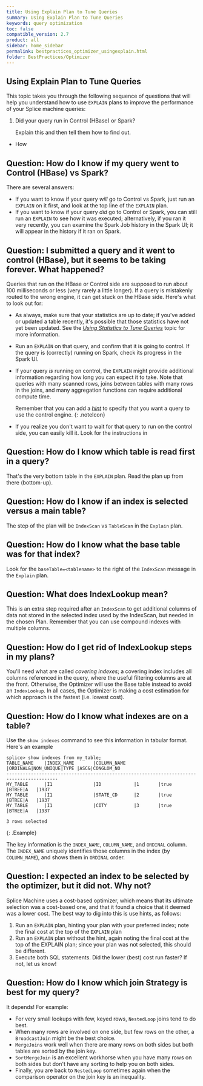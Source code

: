 ```yaml
---
title: Using Explain Plan to Tune Queries
summary: Using Explain Plan to Tune Queries
keywords: query optimization
toc: false
compatible_version: 2.7
product: all
sidebar: home_sidebar
permalink: bestpractices_optimizer_usingexplain.html
folder: BestPractices/Optimizer
---
```

<section>
<div class="TopicContent" data-swiftype-index="true" markdown="1">

# Using Explain Plan to Tune Queries

This topic takes you through the following sequence of questions that will help you understand how to use `EXPLAIN` plans to improve the performance of your Splice machine queries:


1. Did your query run in Control (HBase) or Spark?

   Explain this and then tell them how to find out.



* How


## Question:  How do I know if my query went to Control (HBase) vs Spark?

There are several answers:

* If you want to know if your query _will_ go to Control vs Spark, just run an `EXPLAIN` on it first, and look at the top line of the `EXPLAIN` plan.
* If you want to know if your query _did_ go to Control or Spark, you can still run an `EXPLAIN` to see how it was executed; alternatively, if you ran it very recently, you can examine the Spark Job history in the Spark UI; it will appear in the history if it ran on Spark.


## Question:  I submitted a query and it went to control (HBase), but it seems to be taking forever.  What happened?

Queries that run on the HBase or Control side are supposed to run about 100 milliseconds or less (very rarely a little longer). If a query is mistakenly routed to the wrong engine, it can get stuck on the HBase side. Here's what to look out for:

* As always, make sure that your statistics are up to date; if you've added or updated a table recently, it's possible that those statistics have not yet been updated. See the [*Using Statistics to Tune Queries*](bestpractices_optimizer_statistics.html) topic for more information.

* Run an `EXPLAIN` on that query, and confirm that it is going to control.  If the query is (correctly) running on Spark, check its progress in the Spark UI.

* If your query _is_ running on control, the `EXPLAIN` might provide additional information regarding how long you can expect it to take. Note that queries with many scanned rows, joins between tables with many rows in the joins, and many aggregation functions can require additional compute time.

  Remember that you can add a [_hint_](bestpractices_optimizer_hints.html) to specify that you want a query to use the control engine.
  {: .noteIcon}

* If you realize you don't want to wait for that query to run on the control side, you can easily kill it.  Look for the instructions in <ref>

## Question:  How do I know which table is read first in a query?

That's the very bottom table in the `EXPLAIN` plan. Read the plan up from there (bottom-up).

## Question:  How do I know if an index is selected versus a main table?

The step of the plan will be `IndexScan` vs `TableScan` in the `Explain` plan.

## Question:  How do I know what the base table was for that index?

Look for the `baseTable=<tablename>` to the right of the `IndexScan` message in the `Explain` plan.

## Question:  What does IndexLookup mean?

This is an extra step required after an `IndexScan` to get additional columns of data not stored in the selected index used by the IndexScan, but needed in the chosen Plan.  Remember that you can use compound indexes with multiple columns.

## Question:  How do I get rid of IndexLookup steps in my plans?

You'll need what are called _covering indexes_; a covering index includes all columns referenced in the query, where the useful filtering columns are at the front. Otherwise, the Optimizer will use the Base table instead to avoid an `IndexLookup`.  In all cases, the Optimizer is making a cost estimation for which approach is the fastest (i.e. lowest cost).

## Question:  How do I know what indexes are on a table?

Use the `show indexes` command to see this information in tabular format. Here's an example

```
splice> show indexes from my_table;
TABLE_NAME    |INDEX_NAME       |COLUMN_NAME   |ORDINAL&|NON_UNIQUE|TYPE |ASC&|CONGLOM_NO
-----------------------------------------------------------------------------------------
MY_TABLE      |I1               |ID            |1       |true      |BTREE|A   |1937
MY_TABLE      |I1               |STATE_CD      |2       |true      |BTREE|A   |1937
MY_TABLE      |I1               |CITY          |3       |true      |BTREE|A   |1937

3 rows selected
```
{: .Example}

The key information is the `INDEX_NAME`, `COLUMN_NAME`, and `ORDINAL` column. The `INDEX_NAME` uniquely identifies those columns in the index (by `COLUMN_NAME`), and shows them in `ORDINAL` order.

## Question: I expected an index to be selected by the optimizer, but it did not.  Why not?

Splice Machine uses a cost-based optimizer, which means that its ultimate selection was a cost-based one, and that it found a choice that it deemed was a lower cost. The best way to dig into this is use hints, as follows:

1. Run an `EXPLAIN` plan, hinting your plan with your preferred index; note the final cost at the top of the `EXPLAIN` plan
2. Run an `EXPLAIN` plan without the hint, again noting the final cost at the top of the EXPLAIN plan; since your plan was not selected, this should be different.
3. Execute both SQL statements. Did the lower (best) cost run faster?  If not, let us know!

## Question: How do I know which join Strategy is best for my query?

It depends!  For example:
* For very small lookups with few, keyed rows, `NestedLoop` joins tend to do best.
* When many rows are involved on one side, but few rows on the other, a `BroadcastJoin` might be the best choice.
* `MergeJoins` work well when there are many rows on both sides but both tables are sorted by the join key.
* `SortMergeJoin` is an excellent workhorse when you have many rows on both sides but don't have any sorting to help you on both sides.
* Finally, you are back to `NestedLoop` sometimes again when the comparison operator on the join key is an inequality.

</div>
</section>
